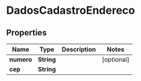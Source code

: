 # DadosCadastroEndereco

## Properties
Name | Type | Description | Notes
------------ | ------------- | ------------- | -------------
**numero** | **String** |  |  [optional]
**cep** | **String** |  | 

